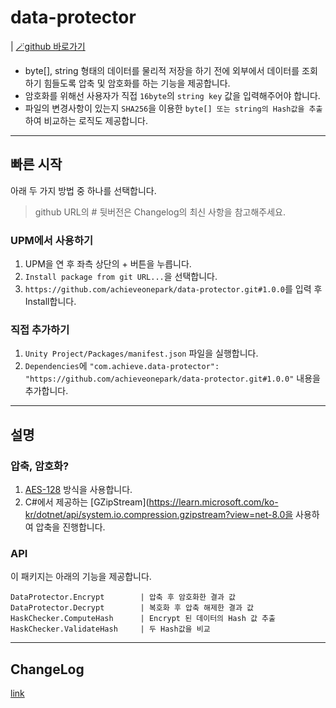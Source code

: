 # data-protector
| [🪄github 바로가기][def]

- byte[], string 형태의 데이터를 물리적 저장을 하기 전에 외부에서 데이터를 조회하기 힘들도록 압축 및 암호화를 하는 기능을 제공합니다.<br>
- 암호화를 위해선 사용자가 직접 `16byte`의 `string key` 값을 입력해주어야 합니다.<br>
- 파일의 변경사항이 있는지 `SHA256`을 이용한 `byte[] 또는 string의 Hash값을 추출`하여 비교하는 로직도 제공합니다.<br>

---

## 빠른 시작
아래 두 가지 방법 중 하나를 선택합니다.

>github URL의 # 뒷버전은 Changelog의 최신 사항을 참고해주세요.

### UPM에서 사용하기
1. UPM을 연 후 좌측 상단의 + 버튼을 누릅니다.
2. `Install package from git URL...`을 선택합니다.
3. `https://github.com/achieveonepark/data-protector.git#1.0.0`를 입력 후 Install합니다.

### 직접 추가하기
1. `Unity Project/Packages/manifest.json` 파일을 실행합니다.
2. `Dependencies`에 `"com.achieve.data-protector": "https://github.com/achieveonepark/data-protector.git#1.0.0"` 내용을 추가합니다.

---

## 설명

### 압축, 암호화?
1. [AES-128](https://en.wikipedia.org/wiki/Advanced_Encryption_Standard) 방식을 사용합니다.
2. C#에서 제공하는 [GZipStream](https://learn.microsoft.com/ko-kr/dotnet/api/system.io.compression.gzipstream?view=net-8.0을 사용하여 압축을 진행합니다.

### API

이 패키지는 아래의 기능을 제공합니다.

    DataProtector.Encrypt        | 압축 후 암호화한 결과 값
    DataProtector.Decrypt        | 복호화 후 압축 해제한 결과 값
    HaskChecker.ComputeHash      | Encrypt 된 데이터의 Hash 값 추출
    HaskChecker.ValidateHash     | 두 Hash값을 비교

---

## ChangeLog
[link](https://github.com/achieveonepark/DataProtector/blob/main/CHANGELOG.md)

[def]: https://github.com/achieveonepark/data-protector